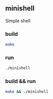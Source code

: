 
## minishell
Simple shell


### build
```sh 
make
```

### run
```sh 
./minishell
```

### build && run
```sh 
make && ./minishell
```
